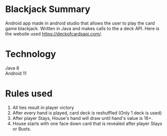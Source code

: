 # Blackjack Summary
 Android app made in android studio that allows the user to play the card game blackjack. Written in Java and makes calls to the a deck API. Here is the website used https://deckofcardsapi.com/.
 
    
# Technology 
Java 8  
Android 11

# Rules used
1. All ties result in player victory  
2. After every hand is played, card deck is reshuffled (Only 1 deck is used)    
3. After player Stays, House's hand will draw until hand's value is 16+.    
4. House starts with one face down card that is revealed after player Stays or Busts.
